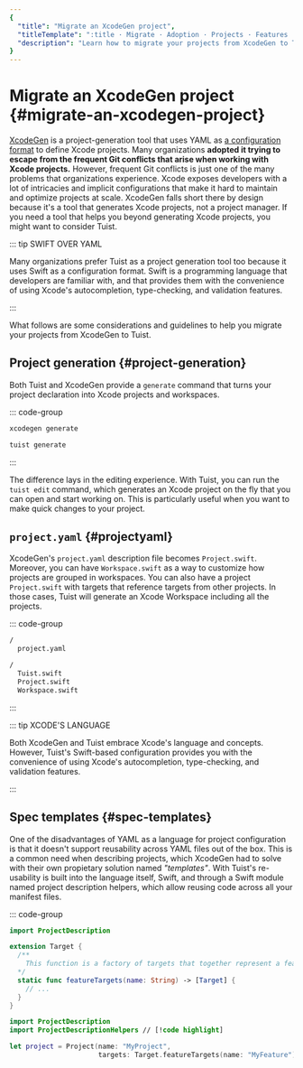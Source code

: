 ```yaml
---
{
  "title": "Migrate an XcodeGen project",
  "titleTemplate": ":title · Migrate · Adoption · Projects · Features · Guides · Tuist",
  "description": "Learn how to migrate your projects from XcodeGen to Tuist."
}
---
```

# Migrate an XcodeGen project {#migrate-an-xcodegen-project}

[XcodeGen](https://github.com/yonaskolb/XcodeGen) is a project-generation tool that uses YAML as [a configuration format](https://github.com/yonaskolb/XcodeGen/blob/master/Docs/ProjectSpec.md) to define Xcode projects. Many organizations **adopted it trying to escape from the frequent Git conflicts that arise when working with Xcode projects.** However, frequent Git conflicts is just one of the many problems that organizations experience. Xcode exposes developers with a lot of intricacies and implicit configurations that make it hard to maintain and optimize projects at scale. XcodeGen falls short there by design because it's a tool that generates Xcode projects, not a project manager. If you need a tool that helps you beyond generating Xcode projects, you might want to consider Tuist.

::: tip SWIFT OVER YAML
<!-- -->
Many organizations prefer Tuist as a project generation tool too because it uses Swift as a configuration format. Swift is a programming language that developers are familiar with, and that provides them with the convenience of using Xcode's autocompletion, type-checking, and validation features.
<!-- -->
:::

What follows are some considerations and guidelines to help you migrate your projects from XcodeGen to Tuist.

## Project generation {#project-generation}

Both Tuist and XcodeGen provide a `generate` command that turns your project declaration into Xcode projects and workspaces.

::: code-group

```bash [XcodeGen]
xcodegen generate
```

```bash [Tuist]
tuist generate
```
<!-- -->
:::

The difference lays in the editing experience. With Tuist, you can run the `tuist edit` command, which generates an Xcode project on the fly that you can open and start working on. This is particularly useful when you want to make quick changes to your project.

## `project.yaml` {#projectyaml}

XcodeGen's `project.yaml` description file becomes `Project.swift`. Moreover, you can have `Workspace.swift` as a way to customize how projects are grouped in workspaces. You can also have a project `Project.swift` with targets that reference targets from other projects. In those cases, Tuist will generate an Xcode Workspace including all the projects.

::: code-group

```bash [XcodeGen directory structure]
/
  project.yaml
```

```bash [Tuist directory structure]
/
  Tuist.swift
  Project.swift
  Workspace.swift
```
<!-- -->
:::

::: tip XCODE'S LANGUAGE
<!-- -->
Both XcodeGen and Tuist embrace Xcode's language and concepts. However, Tuist's Swift-based configuration provides you with the convenience of using Xcode's autocompletion, type-checking, and validation features.
<!-- -->
:::

## Spec templates {#spec-templates}

One of the disadvantages of YAML as a language for project configuration is that it doesn't support reusability across YAML files out of the box. This is a common need when describing projects, which XcodeGen had to solve with their own propietary solution named *"templates"*. With Tuist's re-usability is built into the language itself, Swift, and through a Swift module named <LocalizedLink href="/guides/features/projects/code-sharing">project description helpers</LocalizedLink>, which allow reusing code across all your manifest files.

::: code-group
```swift [Tuist/ProjectDescriptionHelpers/Target+Features.swift]
import ProjectDescription

extension Target {
  /**
    This function is a factory of targets that together represent a feature.
  */
  static func featureTargets(name: String) -> [Target] {
    // ...
  }
}
```
```swift [Project.swift]
import ProjectDescription
import ProjectDescriptionHelpers // [!code highlight]

let project = Project(name: "MyProject",
                      targets: Target.featureTargets(name: "MyFeature")) // [!code highlight]
```
